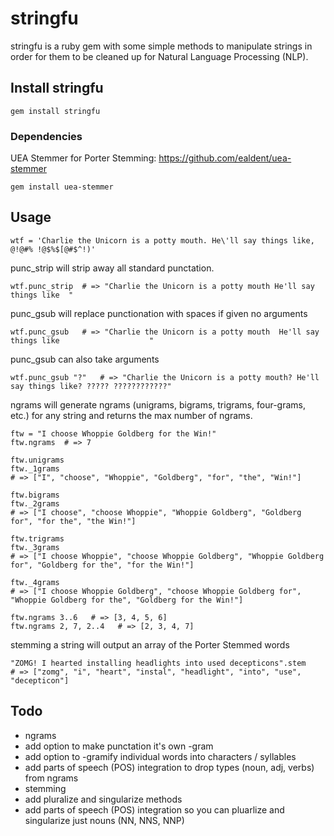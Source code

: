 # stringfu

stringfu is a ruby gem with some simple methods to manipulate strings in order for them to be cleaned up for Natural Language Processing (NLP).

## Install stringfu

    gem install stringfu

### Dependencies

UEA Stemmer for Porter Stemming: https://github.com/ealdent/uea-stemmer

    gem install uea-stemmer

## Usage

    wtf = 'Charlie the Unicorn is a potty mouth. He\'ll say things like, @!@#% !@$%$[@#$^!)'

punc_strip will strip away all standard punctation.
  
    wtf.punc_strip  # => "Charlie the Unicorn is a potty mouth He'll say things like  "

punc_gsub will replace punctionation with spaces if given no arguments

    wtf.punc_gsub   # => "Charlie the Unicorn is a potty mouth  He'll say things like                    "

punc_gsub can also take arguments

    wtf.punc_gsub "?"   # => "Charlie the Unicorn is a potty mouth? He'll say things like? ????? ????????????"

ngrams will generate ngrams (unigrams, bigrams, trigrams, four-grams, etc.) for any string and returns the max number of ngrams.

    ftw = "I choose Whoppie Goldberg for the Win!"
    ftw.ngrams  # => 7
    
    ftw.unigrams
    ftw._1grams
    # => ["I", "choose", "Whoppie", "Goldberg", "for", "the", "Win!"]
    
    ftw.bigrams
    ftw._2grams
    # => ["I choose", "choose Whoppie", "Whoppie Goldberg", "Goldberg for", "for the", "the Win!"]
    
    ftw.trigrams
    ftw._3grams
    # => ["I choose Whoppie", "choose Whoppie Goldberg", "Whoppie Goldberg for", "Goldberg for the", "for the Win!"]
    
    ftw._4grams   
    # => ["I choose Whoppie Goldberg", "choose Whoppie Goldberg for", "Whoppie Goldberg for the", "Goldberg for the Win!"]

    ftw.ngrams 3..6   # => [3, 4, 5, 6]
    ftw.ngrams 2, 7, 2..4   # => [2, 3, 4, 7]

stemming a string will output an array of the Porter Stemmed words

    "ZOMG! I hearted installing headlights into used decepticons".stem
    # => ["zomg", "i", "heart", "instal", "headlight", "into", "use", "decepticon"]
    
## Todo

* ngrams
 * add option to make punctation it's own -gram
 * add option to -gramify individual words into characters / syllables
 * add parts of speech (POS) integration to drop types (noun, adj, verbs) from ngrams
* stemming
 * add pluralize and singularize methods
 * add parts of speech (POS) integration so you can pluarlize and singularize just nouns (NN, NNS, NNP)

